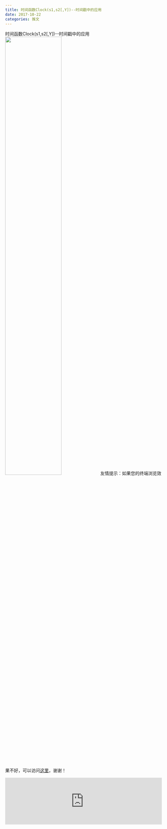 ```yaml
---
title: 时间函数Clock(s1,s2[,Y])--时间戳中的应用
date: 2017-10-22
categories: 推文
---
```

时间函数Clock(s1,s2[,Y])--时间戳中的应用
<img src="http://mmbiz.qpic.cn/mmbiz_jpg/ACviaWTBFxhZYFRpuvdTwofwG5fJUxRyVKGupF4Xaial4OHvDKIU1ic6YaFbuPibdNVAOPJel7Qia2WD59zP4ibnRXMw/0?wx_fmt=jpeg" style="width: 60%; height: auto;"/><!--more-->
友情提示：如果您的终端浏览效果不好，可以访问[这里](https://stata-club.github.io/stata_article/2017-10-22.html)，谢谢！
<iframe src="https://stata-club.github.io/stata_article/2017-10-22.html" id="iframepage" frameborder="0" scrolling="no" marginheight="0" marginwidth="0" width="100%" onLoad="iFrameHeight()"></iframe>
<script type="text/javascript" language="javascript">
function iFrameHeight() {
var ifm= document.getElementById("iframepage");
var subWeb = document.frames ? document.frames["iframepage"].document : ifm.contentDocument;   
if(ifm != null && subWeb != null) {
 ifm.height = subWeb.body.scrollHeight;
} 
} 
</script> 
